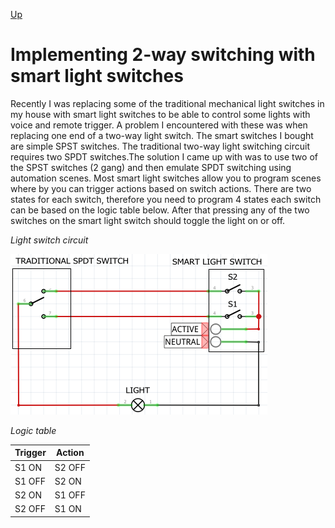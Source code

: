 [Up](../)
# Implementing 2-way switching with smart light switches

Recently I was replacing some of the traditional mechanical light switches in my house with smart light switches to be able to control some lights with voice and remote trigger. A problem I encountered with these was when replacing one end of a two-way light switch. The smart switches I bought are simple SPST switches. The traditional two-way light switching circuit requires two SPDT switches.The solution I came up with was to use two of the SPST switches (2 gang) and then emulate SPDT switching using automation scenes. Most smart light switches allow you to program scenes where by you can trigger actions based on switch actions. There are two states for each switch, therefore you need to program 4 states each switch can be based on the logic table below. After that pressing any of the two switches on the smart light switch should toggle the light on or off.

*Light switch circuit*

![Circuit 1](./img1.png)

*Logic table*

Trigger | Action
-------  | ------
S1 ON | S2 OFF
S1 OFF | S2 ON
S2 ON | S1 OFF
S2 OFF | S1 ON
